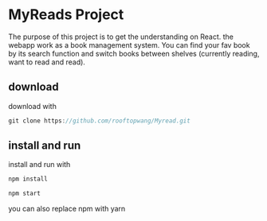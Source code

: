 # MyReads Project
The purpose of this project is to get the understanding on React. the webapp work as a book management system. You can find your fav book by its search function and switch books between shelves (currently reading, want to read and read). 

## download
download with
```js
git clone https://github.com/rooftopwang/Myread.git
```

## install and run
install and run with

```js
npm install
```

```js
npm start
```

you can also replace npm with yarn
